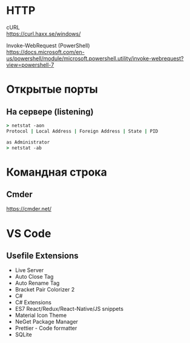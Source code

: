# HTTP
cURL  
https://curl.haxx.se/windows/

Invoke-WebRequest (PowerShell)  
https://docs.microsoft.com/en-us/powershell/module/microsoft.powershell.utility/invoke-webrequest?view=powershell-7
# Открытые порты
## На сервере (listening)
```cmd
> netstat -aon
Protocol | Local Address | Foreign Address | State | PID

as Administrator
> netstat -ab 
```
# Командная строка
## Cmder
https://cmder.net/

# VS Code
## Usefile Extensions
* Live Server
* Auto Close Tag
* Auto Rename Tag
* Bracket Pair Colorizer 2
* C#
* C# Extensions
* ES7 React/Redux/React-Native/JS snippets
* Material Icon Theme
* NeGet Package Manager
* Prettier - Code formatter
* SQLite
